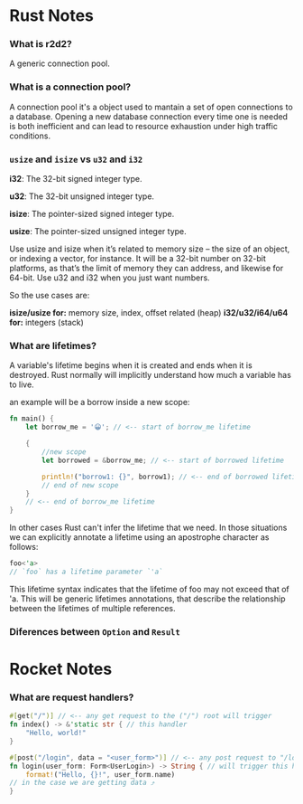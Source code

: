 # Rust Notes

### What is r2d2?

A generic connection pool.

### What is a connection pool?

A connection pool it's a object used to mantain a set of open connections to a
database. Opening a new database connection every time one is needed is both
inefficient and can lead to resource exhaustion under high traffic conditions.

### `usize` and `isize` vs `u32` and `i32`

**i32**: The 32-bit signed integer type.

**u32**: The 32-bit unsigned integer type.

**isize**: The pointer-sized signed integer type.

**usize**: The pointer-sized unsigned integer type.

Use usize and isize when it’s related to memory size – the size of an object,
or indexing a vector, for instance. It will be a 32-bit number on 32-bit
platforms, as that’s the limit of memory they can address, and likewise for 64-bit.
Use u32 and i32 when you just want numbers.

So the use cases are:

**isize/usize for:** memory size, index, offset related (heap)
**i32/u32/i64/u64 for:** integers (stack)

### What are lifetimes?

A variable's lifetime begins when it is created and ends when it is destroyed.
Rust normally will implicitly understand how much a variable has to live.

an example will be a borrow inside a new scope:

```rust
fn main() {
    let borrow_me = '😀'; // <-- start of borrow_me lifetime

    {
        //new scope
        let borrowed = &borrow_me; // <-- start of borrowed lifetime

        println!("borrow1: {}", borrow1); // <-- end of borrowed lifetime
        // end of new scope
    }
    // <-- end of borrow_me lifetime
}
```

In other cases Rust can't infer the lifetime that we need. In those situations
we can explicitly annotate a lifetime using an apostrophe character as follows:

```rust
foo<'a>
// `foo` has a lifetime parameter `'a`
```

This lifetime syntax indicates that the lifetime of foo may not exceed that of 'a.
This will be generic lifetimes annotations, that describe the relationship between
the lifetimes of multiple references.

### Diferences between `Option` and `Result`

# Rocket Notes

### What are request handlers?

```rust
#[get("/")] // <-- any get request to the ("/") root will trigger
fn index() -> &'static str { // this handler
    "Hello, world!"
}

#[post("/login", data = "<user_form>")] // <-- any post request to "/login"
fn login(user_form: Form<UserLogin>) -> String { // will trigger this handler
    format!("Hello, {}!", user_form.name)
// in the case we are getting data ⤴
}
```
